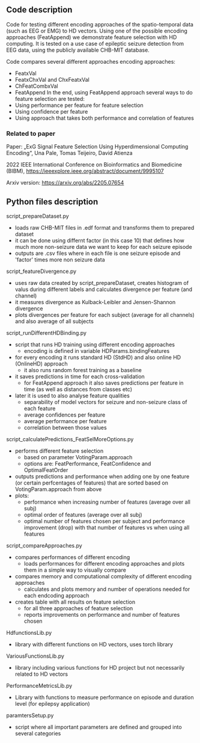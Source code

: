 ## Code description
	
Code for testing different encoding approaches of the spatio-temporal data (such as EEG or EMG) to HD vectors. Using one of the possible encoding approaches (FeatAppend) we demonstrate feature selection with HD computing. 
It is tested on a use case of epileptic seizure detection from EEG data, using the publicly available CHB-MIT database.

Code compares several different approaches encoding approaches: 
- FeatxVal
- FeatxChxVal  and ChxFeatxVal 
- ChFeatCombxVal 
- FeatAppend 
In the end, using FeatAppend approach several ways to do feature selection are tested: 
- Using performance per feature for feature selection 
- Using confidence per feature 
- Using approach that takes both performance and correlation of features 

### Related to paper

Paper: „ExG Signal Feature Selection Using Hyperdimensional Computing Encoding“, Una Pale, Tomas Teijeiro, David Atienza

2022 IEEE International Conference on Bioinformatics and Biomedicine (BIBM), https://ieeexplore.ieee.org/abstract/document/9995107

Arxiv version: https://arxiv.org/abs/2205.07654 


## Python files description
script_prepareDataset.py
- loads raw CHB-MIT files in .edf format and transforms them to prepared dataset 
- it can be done using differnt factor (in this case 10) that defines how much more non-seizure data we want to keep for each seizure episode
- outputs are .csv files where in each file is one seizure episode and 'factor' times more non seizure data 

script_featureDivergence.py 
- uses raw data created by script_prepareDataset, creates histogram of valus during different labels and calculates divergence per feature (and channel)
- it measures divergence as Kulback-Leibler and Jensen-Shannon divergence 
- plots divergences per feature for each subject (average for all channels) and also average of all subjects 

script_runDifferentHDBinding.py 
- script that runs HD training using different encoding approaches 
	- encoding is defined in variable HDParams.bindingFeatures 
- for every encoding it runs standard HD (StdHD) and also online HD (OnlineHD) approach 
	- it also runs random forest training as a baseline 
- it saves predictions in time for each cross-validation 
	- for FeatAppend approach it also saves predictions per feature in time (as well as distances from classes etc)
- later it is used to also analyse feature qualities 
	- separability of model vectors for seizure and non-seizure class of each feature 
	- average confidences per feature 
	- average performance per feature 
	- correlation between those values 
	
script_calculatePredictions_FeatSelMoreOptions.py
- performs different feature selection 
	- based on parameter VotingParam.approach 
	- options are: FeatPerformance, FeatConfidence and OptimalFeatOrder
- outputs predictions and performance when adding one by one feature (or certain perfcentages of features) that are sorted based on VotingParam.approach from above 
- plots:
	- performance when increasing number of features (average over all subj)
	- optimal order of features (average over all subj)
	- optimal number of features chosen per subject and performance improvement (drop) with that number of features vs when using all features 
	
script_compareApproaches.py
- compares performances of different encoding 
	- loads performances for different encoding approaches and plots them in a simple way to visually compare 
- compares memory and computational complexity of different encoding approaches 
	- calculates and plots memory and number of operations needed for each endcoding approach 
- creates table with all results on feature selection 
	- for all three approaches of feature selection 
	- reports improvements on performance and number of features chosen

HdfunctionsLib.py
- library with different functions on HD vectors, uses torch library

VariousFunctionsLib.py 
- library including various functions for HD project but not necessarily related to HD vectors

PerformanceMetricsLib.py
- Library with functions to measure performance on episode and duration level (for epilepsy application)

paramtersSetup.py
- script where all important parameters are defined and grouped into several categories 